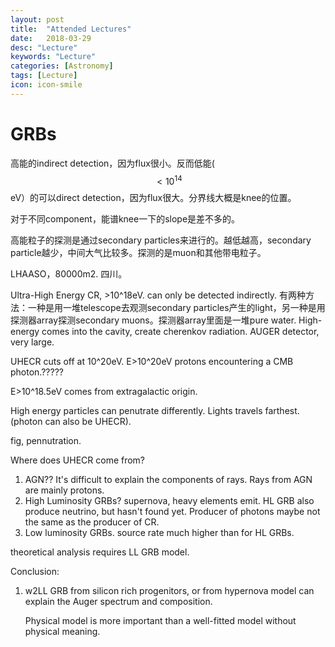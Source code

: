 ```yaml
---
layout: post
title:  "Attended Lectures"
date:   2018-03-29
desc: "Lecture"
keywords: "Lecture"
categories: [Astronomy]
tags: [Lecture]
icon: icon-smile
---
```


# GRBs

高能的indirect detection，因为flux很小。反而低能($$<10^{14}$$ eV）的可以direct detection，因为flux很大。分界线大概是knee的位置。

对于不同component，能谱knee一下的slope是差不多的。

高能粒子的探测是通过secondary particles来进行的。越低越高，secondary particle越少，中间大气比较多。探测的是muon和其他带电粒子。

LHAASO，80000m2. 四川。

Ultra-High Energy CR, >10^18eV. can only be detected indirectly. 有两种方法：一种是用一堆telescope去观测secondary particles产生的light，另一种是用探测器array探测secondary muons。探测器array里面是一堆pure water. High-energy comes into the cavity, create cherenkov radiation. AUGER detector, very large.



UHECR cuts off at 10^20eV. E>10^20eV protons encountering a CMB photon.?????



E>10^18.5eV comes from extragalactic origin.

High energy particles can penutrate differently. Lights travels farthest. (photon can also be UHECR).



fig, pennutration.



Where does UHECR come from?

1.  AGN?? It's difficult to explain the components of rays. Rays from AGN are mainly protons.
2. High Luminosity GRBs? supernova, heavy elements emit. HL GRB also produce neutrino, but hasn't found yet.  Producer of photons maybe not the same as the producer of CR.
3. Low luminosity GRBs. source rate much higher than for HL GRBs. 



theoretical analysis requires LL GRB model.



Conclusion:

1. w2LL GRB from silicon rich progenitors, or from hypernova model can explain the Auger spectrum and composition. 

   Physical model is more important than a well-fitted model without physical meaning.

